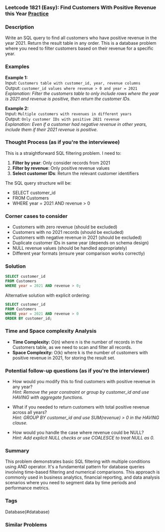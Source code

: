 ### Leetcode 1821 (Easy): Find Customers With Positive Revenue this Year [Practice](https://leetcode.com/problems/find-customers-with-positive-revenue-this-year)

### Description  
Write an SQL query to find all customers who have positive revenue in the year 2021. Return the result table in any order. This is a database problem where you need to filter customers based on their revenue for a specific year.

### Examples  

**Example 1:**  
Input: `Customers table with customer_id, year, revenue columns`  
Output: `customer_id values where revenue > 0 and year = 2021`  
*Explanation: Filter the customers table to only include rows where the year is 2021 and revenue is positive, then return the customer IDs.*

**Example 2:**  
Input: `Multiple customers with revenues in different years`  
Output: `Only customer IDs with positive 2021 revenue`  
*Explanation: Even if a customer had negative revenue in other years, include them if their 2021 revenue is positive.*

### Thought Process (as if you're the interviewee)  
This is a straightforward SQL filtering problem. I need to:

1. **Filter by year**: Only consider records from 2021
2. **Filter by revenue**: Only positive revenue values
3. **Select customer IDs**: Return the relevant customer identifiers

The SQL query structure will be:
- SELECT customer_id 
- FROM Customers 
- WHERE year = 2021 AND revenue > 0

### Corner cases to consider  
- Customers with zero revenue (should be excluded)
- Customers with no 2021 records (should be excluded)
- Customers with negative revenue in 2021 (should be excluded)
- Duplicate customer IDs in same year (depends on schema design)
- NULL revenue values (should be handled appropriately)
- Different year formats (ensure year comparison works correctly)

### Solution

```sql
SELECT customer_id 
FROM Customers 
WHERE year = 2021 AND revenue > 0;
```

Alternative solution with explicit ordering:

```sql
SELECT customer_id 
FROM Customers 
WHERE year = 2021 AND revenue > 0
ORDER BY customer_id;
```

### Time and Space complexity Analysis  

- **Time Complexity:** O(n) where n is the number of records in the Customers table, as we need to scan and filter all records.
- **Space Complexity:** O(k) where k is the number of customers with positive revenue in 2021, for storing the result set.

### Potential follow-up questions (as if you're the interviewer)  

- How would you modify this to find customers with positive revenue in any year?  
  *Hint: Remove the year constraint or group by customer_id and use HAVING with aggregate functions.*

- What if you needed to return customers with total positive revenue across all years?  
  *Hint: GROUP BY customer_id and use SUM(revenue) > 0 in the HAVING clause.*

- How would you handle the case where revenue could be NULL?  
  *Hint: Add explicit NULL checks or use COALESCE to treat NULL as 0.*

### Summary
This problem demonstrates basic SQL filtering with multiple conditions using AND operator. It's a fundamental pattern for database queries involving time-based filtering and numerical comparisons. This approach is commonly used in business analytics, financial reporting, and data analysis scenarios where you need to segment data by time periods and performance metrics.

### Tags
Database(#database)

### Similar Problems
